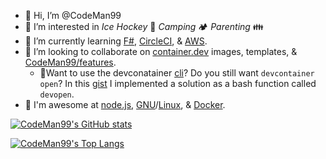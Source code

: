 - 👋 Hi, I’m @CodeMan99
- 👀 I’m interested in _Ice Hockey_ 🏒 _Camping_ 🏕️ _Parenting_ 👪
- 🌱 I’m currently learning [F#](https://github.com/dotnet/fsharp), [CircleCI](https://circleci.com/docs/getting-started/), & [AWS](https://aws.amazon.com).
- 💞️ I’m looking to collaborate on [container.dev](https://containers.dev) images, templates, & [CodeMan99/features](https://github.com/CodeMan99/features).
    - 📂Want to use the devconatainer [cli](https://www.npmjs.com/package/@devcontainers/cli)? Do you still want `devcontainer open`? In this [gist](https://gist.github.com/CodeMan99/852d8539bd35a347a48d4a6119ff70e7) I implemented a solution as a bash function called `devopen`. 
- 🎉 I'm awesome at [node.js](https://nodejs.org), [GNU](https://www.gnu.org/software/software.html#allgnupkgs)/[Linux](https://ubuntu.com), & [Docker](https://www.docker.com).

<!---
CodeMan99/CodeMan99 is a ✨ special ✨ repository because its `README.md` (this file) appears on your GitHub profile.
You can click the Preview link to take a look at your changes.
--->

[![CodeMan99's GitHub stats](https://github-readme-stats.vercel.app/api?username=CodeMan99&count_private=true&_version=1)](https://github.com/anuraghazra/github-readme-stats)

[![CodeMan99's Top Langs](https://github-readme-stats.vercel.app/api/top-langs/?username=CodeMan99&layout=compact&_version=1)](https://github.com/anuraghazra/github-readme-stats)
